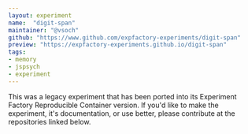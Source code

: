 ```yaml
---
layout: experiment
name:  "digit-span"
maintainer: "@vsoch"
github: "https://www.github.com/expfactory-experiments/digit-span"
preview: "https://expfactory-experiments.github.io/digit-span"
tags:
- memory
- jspsych
- experiment
---
```


This was a legacy experiment that has been ported into its Experiment Factory Reproducible Container version. If you'd like to make the experiment, it's documentation, or use better, please contribute at the repositories linked below.
